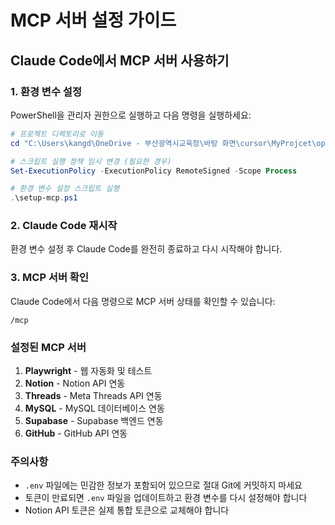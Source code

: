 # MCP 서버 설정 가이드

## Claude Code에서 MCP 서버 사용하기

### 1. 환경 변수 설정

PowerShell을 관리자 권한으로 실행하고 다음 명령을 실행하세요:

```powershell
# 프로젝트 디렉토리로 이동
cd "C:\Users\kangd\OneDrive - 부산광역시교육청\바탕 화면\cursor\MyProjcet\oppood_seat"

# 스크립트 실행 정책 임시 변경 (필요한 경우)
Set-ExecutionPolicy -ExecutionPolicy RemoteSigned -Scope Process

# 환경 변수 설정 스크립트 실행
.\setup-mcp.ps1
```

### 2. Claude Code 재시작

환경 변수 설정 후 Claude Code를 완전히 종료하고 다시 시작해야 합니다.

### 3. MCP 서버 확인

Claude Code에서 다음 명령으로 MCP 서버 상태를 확인할 수 있습니다:

```
/mcp
```

### 설정된 MCP 서버

1. **Playwright** - 웹 자동화 및 테스트
2. **Notion** - Notion API 연동
3. **Threads** - Meta Threads API 연동  
4. **MySQL** - MySQL 데이터베이스 연동
5. **Supabase** - Supabase 백엔드 연동
6. **GitHub** - GitHub API 연동

### 주의사항

- `.env` 파일에는 민감한 정보가 포함되어 있으므로 절대 Git에 커밋하지 마세요
- 토큰이 만료되면 `.env` 파일을 업데이트하고 환경 변수를 다시 설정해야 합니다
- Notion API 토큰은 실제 통합 토큰으로 교체해야 합니다